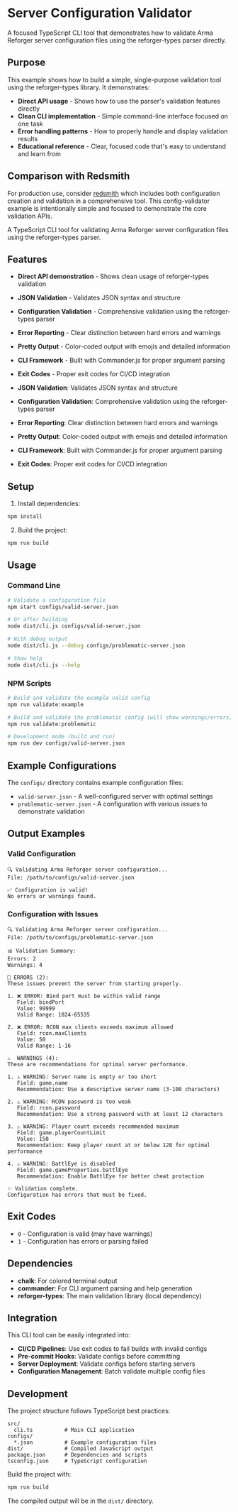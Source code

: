 # Server Configuration Validator

A focused TypeScript CLI tool that demonstrates how to validate Arma Reforger server configuration files using the reforger-types parser directly.

## Purpose

This example shows how to build a simple, single-purpose validation tool using the reforger-types library. It demonstrates:

- **Direct API usage** - Shows how to use the parser's validation features directly
- **Clean CLI implementation** - Simple command-line interface focused on one task
- **Error handling patterns** - How to properly handle and display validation results
- **Educational reference** - Clear, focused code that's easy to understand and learn from

## Comparison with Redsmith

For production use, consider [redsmith](../redsmith/) which includes both configuration creation and validation in a comprehensive tool. This config-validator example is intentionally simple and focused to demonstrate the core validation APIs.

A TypeScript CLI tool for validating Arma Reforger server configuration files using the reforger-types parser.

## Features

- **Direct API demonstration** - Shows clean usage of reforger-types validation
- **JSON Validation** - Validates JSON syntax and structure
- **Configuration Validation** - Comprehensive validation using the reforger-types parser
- **Error Reporting** - Clear distinction between hard errors and warnings
- **Pretty Output** - Color-coded output with emojis and detailed information
- **CLI Framework** - Built with Commander.js for proper argument parsing
- **Exit Codes** - Proper exit codes for CI/CD integration

- **JSON Validation**: Validates JSON syntax and structure
- **Configuration Validation**: Comprehensive validation using the reforger-types parser
- **Error Reporting**: Clear distinction between hard errors and warnings
- **Pretty Output**: Color-coded output with emojis and detailed information
- **CLI Framework**: Built with Commander.js for proper argument parsing
- **Exit Codes**: Proper exit codes for CI/CD integration

## Setup

1. Install dependencies:
```bash
npm install
```

2. Build the project:
```bash
npm run build
```

## Usage

### Command Line

```bash
# Validate a configuration file
npm start configs/valid-server.json

# Or after building
node dist/cli.js configs/valid-server.json

# With debug output
node dist/cli.js --debug configs/problematic-server.json

# Show help
node dist/cli.js --help
```

### NPM Scripts

```bash
# Build and validate the example valid config
npm run validate:example

# Build and validate the problematic config (will show warnings/errors)
npm run validate:problematic

# Development mode (build and run)
npm run dev configs/valid-server.json
```

## Example Configurations

The `configs/` directory contains example configuration files:

- `valid-server.json` - A well-configured server with optimal settings
- `problematic-server.json` - A configuration with various issues to demonstrate validation

## Output Examples

### Valid Configuration
```
🔍 Validating Arma Reforger server configuration...
File: /path/to/configs/valid-server.json

✅ Configuration is valid!
No errors or warnings found.
```

### Configuration with Issues
```
🔍 Validating Arma Reforger server configuration...
File: /path/to/configs/problematic-server.json

📊 Validation Summary:
Errors: 2
Warnings: 4

🚨 ERRORS (2):
These issues prevent the server from starting properly.

1. ❌ ERROR: Bind port must be within valid range
   Field: bindPort
   Value: 99999
   Valid Range: 1024-65535

2. ❌ ERROR: RCON max clients exceeds maximum allowed
   Field: rcon.maxClients
   Value: 50
   Valid Range: 1-16

⚠️  WARNINGS (4):
These are recommendations for optimal server performance.

1. ⚠️ WARNING: Server name is empty or too short
   Field: game.name
   Recommendation: Use a descriptive server name (3-100 characters)

2. ⚠️ WARNING: RCON password is too weak
   Field: rcon.password
   Recommendation: Use a strong password with at least 12 characters

3. ⚠️ WARNING: Player count exceeds recommended maximum
   Field: game.playerCountLimit
   Value: 150
   Recommendation: Keep player count at or below 128 for optimal performance

4. ⚠️ WARNING: BattlEye is disabled
   Field: game.gameProperties.battlEye
   Recommendation: Enable BattlEye for better cheat protection

✨ Validation complete.
Configuration has errors that must be fixed.
```

## Exit Codes

- `0` - Configuration is valid (may have warnings)
- `1` - Configuration has errors or parsing failed

## Dependencies

- **chalk**: For colored terminal output
- **commander**: For CLI argument parsing and help generation
- **reforger-types**: The main validation library (local dependency)

## Integration

This CLI tool can be easily integrated into:

- **CI/CD Pipelines**: Use exit codes to fail builds with invalid configs
- **Pre-commit Hooks**: Validate configs before committing
- **Server Deployment**: Validate configs before starting servers
- **Configuration Management**: Batch validate multiple config files

## Development

The project structure follows TypeScript best practices:

```
src/
  cli.ts          # Main CLI application
configs/
  *.json          # Example configuration files
dist/             # Compiled JavaScript output
package.json      # Dependencies and scripts
tsconfig.json     # TypeScript configuration
```

Build the project with:
```bash
npm run build
```

The compiled output will be in the `dist/` directory.
